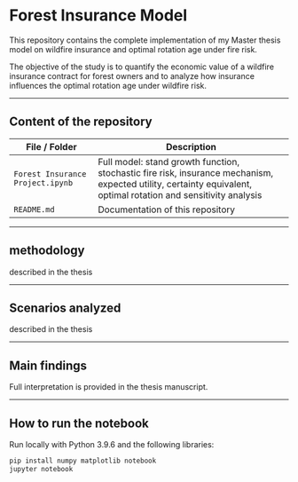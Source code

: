 # Forest Insurance Model

This repository contains the complete implementation of my Master thesis model on wildfire insurance and optimal rotation age under fire risk.

The objective of the study is to quantify the economic value of a wildfire insurance contract for forest owners and to analyze how insurance influences the optimal rotation age under wildfire risk.

---

## Content of the repository

| File / Folder | Description |
|---------------|-------------|
| `Forest Insurance Project.ipynb` | Full model: stand growth function, stochastic fire risk, insurance mechanism, expected utility, certainty equivalent, optimal rotation and sensitivity analysis |
| `README.md` | Documentation of this repository |

---

## methodology

described in the thesis 

---

## Scenarios analyzed

described in the thesis 

---

## Main findings 

Full interpretation is provided in the thesis manuscript.

---

## How to run the notebook

Run locally with Python 3.9.6 and the following libraries:

```sh
pip install numpy matplotlib notebook
jupyter notebook

